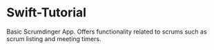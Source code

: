 # Swift-Tutorial

Basic Scrumdinger App. Offers functionality related to scrums such as scrum listing and meeting timers. 
